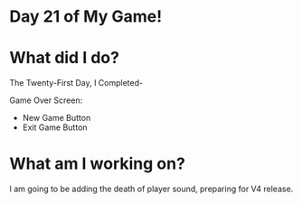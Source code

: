 # Day 21 of My Game!

# What did I do?

The Twenty-First Day, I Completed-

Game Over Screen:

* New Game Button 
* Exit Game Button

# What am I working on? 

I am going to be adding the death of player sound, preparing for V4 release.
